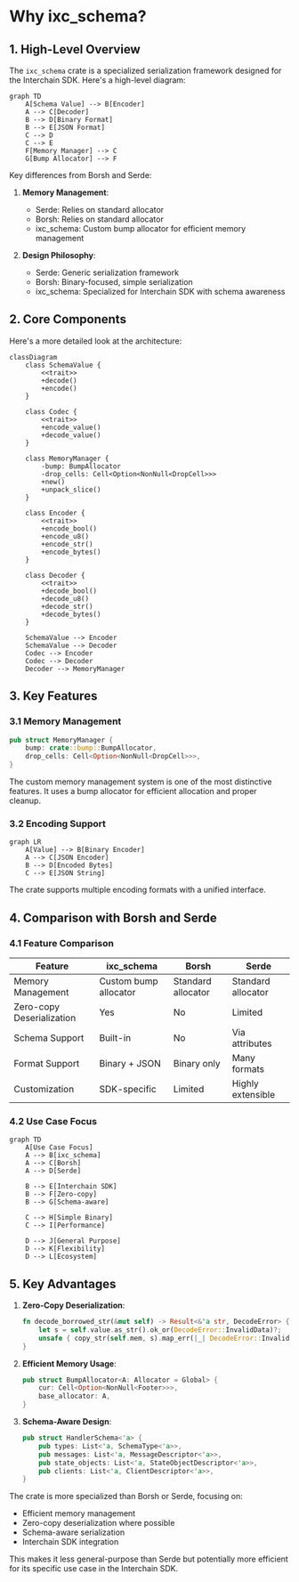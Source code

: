 # Why ixc_schema?

## 1. High-Level Overview

The `ixc_schema` crate is a specialized serialization framework designed for the Interchain SDK. Here's a high-level diagram:

```mermaid
graph TD
    A[Schema Value] --> B[Encoder]
    A --> C[Decoder]
    B --> D[Binary Format]
    B --> E[JSON Format]
    C --> D
    C --> E
    F[Memory Manager] --> C
    G[Bump Allocator] --> F
```

Key differences from Borsh and Serde:

1. **Memory Management**:
   - Serde: Relies on standard allocator
   - Borsh: Relies on standard allocator
   - ixc_schema: Custom bump allocator for efficient memory management

2. **Design Philosophy**:
   - Serde: Generic serialization framework
   - Borsh: Binary-focused, simple serialization
   - ixc_schema: Specialized for Interchain SDK with schema awareness

## 2. Core Components

Here's a more detailed look at the architecture:

```mermaid
classDiagram
    class SchemaValue {
        <<trait>>
        +decode()
        +encode()
    }
    
    class Codec {
        <<trait>>
        +encode_value()
        +decode_value()
    }
    
    class MemoryManager {
        -bump: BumpAllocator
        -drop_cells: Cell<Option<NonNull<DropCell>>>
        +new()
        +unpack_slice()
    }
    
    class Encoder {
        <<trait>>
        +encode_bool()
        +encode_u8()
        +encode_str()
        +encode_bytes()
    }
    
    class Decoder {
        <<trait>>
        +decode_bool()
        +decode_u8()
        +decode_str()
        +decode_bytes()
    }

    SchemaValue --> Encoder
    SchemaValue --> Decoder
    Codec --> Encoder
    Codec --> Decoder
    Decoder --> MemoryManager
```

## 3. Key Features

### 3.1 Memory Management

```rust
pub struct MemoryManager {
    bump: crate::bump::BumpAllocator,
    drop_cells: Cell<Option<NonNull<DropCell>>>,
}
```

The custom memory management system is one of the most distinctive features. It uses a bump allocator for efficient allocation and proper cleanup.

### 3.2 Encoding Support

```mermaid
graph LR
    A[Value] --> B[Binary Encoder]
    A --> C[JSON Encoder]
    B --> D[Encoded Bytes]
    C --> E[JSON String]
```

The crate supports multiple encoding formats with a unified interface.

## 4. Comparison with Borsh and Serde

### 4.1 Feature Comparison

| Feature | ixc_schema | Borsh | Serde |
|---------|------------|-------|-------|
| Memory Management | Custom bump allocator | Standard allocator | Standard allocator |
| Zero-copy Deserialization | Yes | No | Limited |
| Schema Support | Built-in | No | Via attributes |
| Format Support | Binary + JSON | Binary only | Many formats |
| Customization | SDK-specific | Limited | Highly extensible |

### 4.2 Use Case Focus

```mermaid
graph TD
    A[Use Case Focus]
    A --> B[ixc_schema]
    A --> C[Borsh]
    A --> D[Serde]
    
    B --> E[Interchain SDK]
    B --> F[Zero-copy]
    B --> G[Schema-aware]
    
    C --> H[Simple Binary]
    C --> I[Performance]
    
    D --> J[General Purpose]
    D --> K[Flexibility]
    D --> L[Ecosystem]
```

## 5. Key Advantages

1. **Zero-Copy Deserialization**:

    ```rust
    fn decode_borrowed_str(&mut self) -> Result<&'a str, DecodeError> {
        let s = self.value.as_str().ok_or(DecodeError::InvalidData)?;
        unsafe { copy_str(self.mem, s).map_err(|_| DecodeError::InvalidData) }
    }
    ```

2. **Efficient Memory Usage**:

    ```rust
    pub struct BumpAllocator<A: Allocator = Global> {
        cur: Cell<Option<NonNull<Footer>>>,
        base_allocator: A,
    }
    ```

3. **Schema-Aware Design**:

    ```rust
    pub struct HandlerSchema<'a> {
        pub types: List<'a, SchemaType<'a>>,
        pub messages: List<'a, MessageDescriptor<'a>>,
        pub state_objects: List<'a, StateObjectDescriptor<'a>>,
        pub clients: List<'a, ClientDescriptor<'a>>,
    }
    ```

The crate is more specialized than Borsh or Serde, focusing on:

- Efficient memory management
- Zero-copy deserialization where possible
- Schema-aware serialization
- Interchain SDK integration

This makes it less general-purpose than Serde but potentially more efficient for its specific use case in the Interchain SDK.
